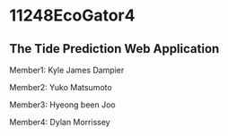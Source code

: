 # 11248EcoGator4
## The Tide Prediction Web Application

Member1: Kyle James Dampier

Member2: Yuko Matsumoto

Member3: Hyeong been Joo

Member4: Dylan Morrissey

